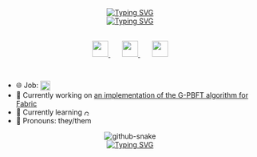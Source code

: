 <div align="center">
    <a href="https://git.io/typing-svg"><img src="https://readme-typing-svg.demolab.com?font=Fira+Code&duration=1&color=6096F9&center=true&vCenter=true&repeat=false&width=440&height=45&lines=Aline+Hommerding+Amorim&size=22" alt="Typing SVG" /></a>
</div>

<div align="center">
    <a href="https://git.io/typing-svg"><img src="https://readme-typing-svg.demolab.com?font=Fira+Code&pause=200&color=6096F9&center=true&vCenter=true&width=550&height=45&lines=Full-stack+developer;6%2B+years+of+coding+experience;Soon-to-be+Bachelor+of+Computer Science;Always+learning&size=22" alt="Typing SVG" /></a>
</div>

<br/>

<p align="center">
      <a href="https://github.com/alineha" target="_blank">
        <img height="32" width="32" src="https://cdn.simpleicons.org/github/6096F9" />
      </a>
        &#8287;&#8287;&#8287;&#8287;&#8287;
      <a href="https://linkedin.com/in/alinehamorim" target="_blank">
        <img height="32" width="32" src="https://cdn.simpleicons.org/linkedin/6096F9" />
      </a>
    &#8287;&#8287;&#8287;&#8287;&#8287;
      <a href="https://twitter.com/alwaelen" target="_blank">
        <img height="32" width="32" src="https://cdn.simpleicons.org/twitter/6096F9" />
      </a>  
</p> 

<br/>

- 🌐 Job: <img src="https://img.shields.io/badge/Junior%20Software%20Engineer-blue?style=for-the-badge&logo=dell&logoColor=white" alt="Software Engineer 1 at Dell" height="20em" align="center"/>
- 💠 Currently working on [an implementation of the G-PBFT algorithm for Fabric](https://github.com/alineha/fabric)
- 🔎 Currently learning <img src="https://upload.wikimedia.org/wikipedia/commons/thumb/0/05/Go_Logo_Blue.svg/1200px-Go_Logo_Blue.svg.png" height="10em" align="center" alt="Go" title="Go"/>
- 🌊 Pronouns: they/them
 

<!--
<div align="center">
    <img src=https://spotify-github-profile.vercel.app/api/view?uid=14matsu&cover_image=true&theme=novatorem&show_offline=true&background_color=121212&bar_color_cover=true&bar_color=53b14f alt=spotify/> 
</div>
-->

<div align="center">
<picture>
  <source media="(prefers-color-scheme: dark)" srcset="https://github.com/alineha/alineha/blob/output/snake-dark.svg">
  <source media="(prefers-color-scheme: light)" srcset="https://github.com/alineha/alineha/blob/output/snake.svg">
  <img alt="github-snake" src="github-snake.svg">
</picture>
    </div>
  
<div align="center">
    <a href="https://git.io/typing-svg"><img src="https://readme-typing-svg.demolab.com?font=Fira+Code&duration=1&color=6096F9&center=true&vCenter=true&repeat=false&width=550&height=45&lines=Can you guess my favourite color?&size=10" alt="Typing SVG" /></a>
</div>
